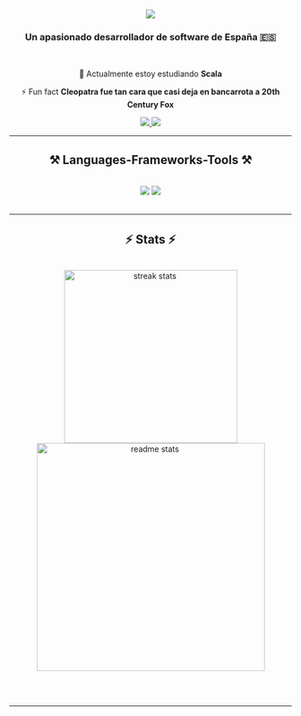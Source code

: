 <h1 align="center">
    <img src="https://readme-typing-svg.herokuapp.com/?font=Righteous&size=35&center=true&vCenter=true&width=500&height=70&duration=4000&lines=Hola+Pequeños!+👋;+Soy+Miguel+Ángel!;" />
</h1>

<h3 align="center">Un apasionado desarrollador de software de España 🇪🇸</h3>

<br/>

<div align="center">
 
 🌱 Actualmente estoy estudiando **Scala**
 
⚡ Fun fact **Cleopatra fue tan cara que casi deja en bancarrota a 20th Century Fox**

 </div>
 
<div align="center"> 
  <a href="https://twitter.com/XSManGe1">
    <img src="https://img.shields.io/badge/twitter-333333?style=for-the-badge&logo=twitter&logoColor=blue" />
  </a>
  <a href="https://www.instagram.com/elmange25/" target="_blank">
    <img src="https://img.shields.io/badge/instagram-333333?style=for-the-badge&logo=instagram&logoColor=E1306C" target="_blank" />
  </a>
</div>

 <hr/>
 
<h2 align="center">⚒️ Languages-Frameworks-Tools ⚒️</h2>
<br/>
<div align="center">
    <img src="https://skillicons.dev/icons?i=html,css,vscode,github,git,unity,unreal" />
    <img src="https://skillicons.dev/icons?i=nodejs,javascript,java,cs,scala" /><br>
</div>

<br/>
<hr/>

<h2 align="center">⚡ Stats ⚡</h2>
<br>
<div align=center>
  <img width=309 src="https://github-readme-stats-salesp07.vercel.app/api/top-langs/?username=ByManGe1&hide=HTML&langs_count=8&layout=compact&theme=react&border_radius=10&size_weight=0.5&count_weight=0.5&exclude_repo=github-readme-stats" alt="streak stats"/>
  <img width=407 src="https://github-readme-stats-salesp07.vercel.app/api?username=ByManGe1&count_private=true&show_icons=true&theme=react&rank_icon=github&border_radius=10" alt="readme stats" />
</div>

<br/><br/>

<hr/>

<br/>
